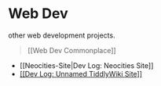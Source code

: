 # Web Dev
other web development projects.

> [[Web Dev Commonplace]]


- [[Neocities-Site|Dev Log: Neocities Site]]
- <a href="/02 web dev/tw-site/tw-site.html">[[Dev Log: Unnamed TiddlyWiki Site]]</a>